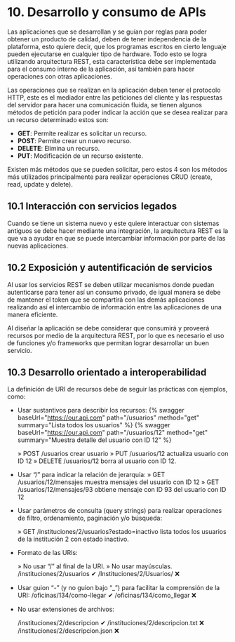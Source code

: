 # 10. Desarrollo y consumo de APIs

Las aplicaciones que se desarrollan y se guían por reglas para poder obtener un producto de calidad, deben de tener independencia de la plataforma, esto quiere decir, que los programas escritos en cierto lenguaje pueden ejecutarse en cualquier tipo de hardware. Todo esto se logra utilizando arquitectura REST, esta característica debe ser implementada para el consumo interno de la aplicación, así también para hacer operaciones con otras aplicaciones.

Las operaciones que se realizan en la aplicación deben tener el protocolo HTTP, este es el mediador entre las peticiones del cliente y las respuestas del servidor para hacer una comunicación fluida, se tienen algunos métodos de petición para poder indicar la acción que se desea realizar para un recurso determinado estos son: 

- **GET**: Permite realizar es solicitar un recurso.
- **POST**: Permite crear un nuevo recurso.
- **DELETE**: Elimina un recurso.
- **PUT**: Modificación de un recurso existente.

Existen más métodos que se pueden solicitar, pero estos 4 son los métodos más utilizados principalmente para realizar operaciones CRUD (create, read, update y delete).

## 10.1 Interacción con servicios legados

Cuando se tiene un sistema nuevo y este quiere interactuar con sistemas antiguos se debe hacer mediante una integración, la arquitectura REST es la que va a ayudar en que se puede intercambiar información por parte de las nuevas aplicaciones.

## 10.2 Exposición y autentificación de servicios

Al usar los servicios REST se deben utilizar mecanismos donde puedan autenticarse para tener así un consumo privado, de igual manera se debe de mantener el token que se compartirá con las demás aplicaciones realizando así el intercambio de información entre las aplicaciones de una manera eficiente.

Al diseñar la aplicación se debe considerar que consumirá y proveerá recursos por medio de la arquitectura REST, por lo que es necesario el uso de funciones y/o frameworks que permitan lograr desarrollar un buen servicio.

## 10.3 Desarrollo orientado a interoperabilidad

La definición de URI de recursos debe de seguir las prácticas con ejemplos, como:

- Usar sustantivos para describir los recursos:
{% swagger baseUrl="https://our.api.com" path="/usuarios" method="get" summary="Lista todos los usuarios" %}
{% swagger baseUrl="https://our.api.com" path="/usuarios/12" method="get" summary="Muestra detalle del usuario con ID 12" %}


    
    » POST /usuarios crear usuario
    » PUT /usuarios/12 actualiza usuario con ID 12
    » DELETE /usuarios/12 borra al usuario con ID 12.
    
- Usar “/” para indicar la relación de jerarquía:
» GET /usuarios/12/mensajes muestra mensajes del usuario con ID 12
» GET /usuarios/12/mensajes/93 obtiene mensaje con ID 93 del usuario con ID 12
- Usar parámetros de consulta (query strings) para realizar operaciones de filtro, ordenamiento, paginación y/o búsqueda:
    
    » GET /instituciones/2/usuarios?estado=inactivo lista todos los usuarios de la institución 2 con estado inactivo.
    
- Formato de las URIs:
    
    » No usar “/” al final de la URI.
    » No usar mayúsculas.
    /instituciones/2/usuarios ✔
    /Instituciones/2/Usuarios/ ❌
    
- Usar guion “-” (y no guion bajo “_”) para facilitar la comprensión de la URI:
/oficinas/134/como-llegar ✔
/oficinas/134/como_llegar ❌
- No usar extensiones de archivos:
    
    /instituciones/2/descripcion ✔
    /instituciones/2/descripcion.txt ❌
    /instituciones/2/descripcion.json ❌